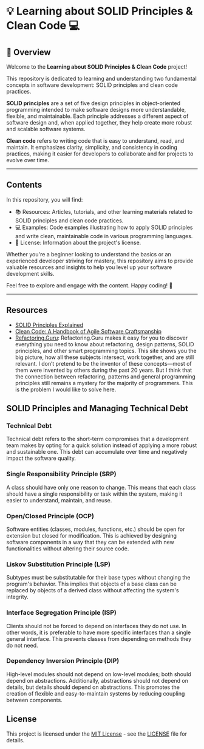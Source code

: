 # 💡 Learning about SOLID Principles & Clean Code 💻

## 🌟 Overview
Welcome to the **Learning about SOLID Principles & Clean Code** project!

This repository is dedicated to learning and understanding two fundamental concepts in software development: SOLID principles and clean code practices.

**SOLID principles** are a set of five design principles in object-oriented programming intended to make software designs more understandable, flexible, and maintainable. Each principle addresses a different aspect of software design and, when applied together, they help create more robust and scalable software systems.

**Clean code** refers to writing code that is easy to understand, read, and maintain. It emphasizes clarity, simplicity, and consistency in coding practices, making it easier for developers to collaborate and for projects to evolve over time.

---

## Contents
In this repository, you will find:

- 📚 Resources: Articles, tutorials, and other learning materials related to SOLID principles and clean code practices.
- 💻 Examples: Code examples illustrating how to apply SOLID principles and write clean, maintainable code in various programming languages.
- 📝 License: Information about the project's license.

Whether you're a beginner looking to understand the basics or an experienced developer striving for mastery, this repository aims to provide valuable resources and insights to help you level up your software development skills.

Feel free to explore and engage with the content. Happy coding! 🚀

---

## Resources
- [SOLID Principles Explained](https://www.freecodecamp.org/news/solid-principles-explained-in-plain-english/)
- [Clean Code: A Handbook of Agile Software Craftsmanship](https://www.amazon.com/Clean-Code-Handbook-Software-Craftsmanship/dp/0132350882)
- [Refactoring.Guru](https://refactoring.guru/): Refactoring.Guru makes it easy for you to discover everything you need to know about refactoring, design patterns, SOLID principles, and other smart programming topics. This site shows you the big picture, how all these subjects intersect, work together, and are still relevant. I don’t pretend to be the inventor of these concepts—most of them were invented by others during the past 20 years. But I think that the connection between refactoring, patterns and general programming principles still remains a mystery for the majority of programmers. This is the problem I would like to solve here.

## SOLID Principles and Managing Technical Debt
### Technical Debt
Technical debt refers to the short-term compromises that a development team makes by opting for a quick solution instead of applying a more robust and sustainable one. This debt can accumulate over time and negatively impact the software quality.

### Single Responsibility Principle (SRP)
A class should have only one reason to change. This means that each class should have a single responsibility or task within the system, making it easier to understand, maintain, and reuse.

### Open/Closed Principle (OCP)
Software entities (classes, modules, functions, etc.) should be open for extension but closed for modification. This is achieved by designing software components in a way that they can be extended with new functionalities without altering their source code.

### Liskov Substitution Principle (LSP)
Subtypes must be substitutable for their base types without changing the program's behavior. This implies that objects of a base class can be replaced by objects of a derived class without affecting the system's integrity.

### Interface Segregation Principle (ISP)
Clients should not be forced to depend on interfaces they do not use. In other words, it is preferable to have more specific interfaces than a single general interface. This prevents classes from depending on methods they do not need.

### Dependency Inversion Principle (DIP)
High-level modules should not depend on low-level modules; both should depend on abstractions. Additionally, abstractions should not depend on details, but details should depend on abstractions. This promotes the creation of flexible and easy-to-maintain systems by reducing coupling between components.

## License
This project is licensed under the [MIT License](LICENSE) - see the [LICENSE](LICENSE) file for details.
